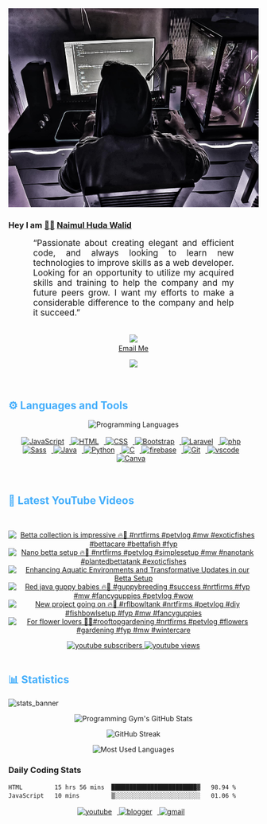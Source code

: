 <!-- ![github_cover_banner](https://www.digitalsolutionservices.com/img/services/web%20development.gif)-->

<div align="center" style="display:block;">
    <img height="400px" width="100%" alt="github cover banner" src="https://raw.githubusercontent.com/NaimulHudaWalid/NaimulHudaWalid/main/272276268_3114779035434264_920860974401480824_n.jpg"/> 
</div>

### Hey I am [👨🏻‍][facebook] [Naimul Huda Walid][youtube]



<p align:"center" style="text-align: justify; margin: 0 50px; font-size: 17px;" >
   “Passionate about creating elegant and efficient code, and always looking to learn new technologies to improve skills as a web developer. Looking for an opportunity to utilize my acquired skills and training to help the company and my future peers grow. I want my efforts to make a considerable difference to the company and help it succeed.”
<br>
<br>
<div align="center">

![](https://visitor-badge.glitch.me/badge?page_id=NaimulHudaWalid)
    <br />
[Email Me](mailto:dev.naimulhuda@gmail.com)
</div>
</p>
<!-- Typing SVG by DenverCoder1 - https://github.com/DenverCoder1/readme-typing-svg -->
<p align="center">
<!--   <a href="https://github.com/DenverCoder1/readme-typing-svg"> -->
    <img src="https://readme-typing-svg.herokuapp.com?color=E22FE4&width=380&height=45&lines=Open-Source+Enthusiast;Learning+In+Public;Empowering+Others;Nice+To+Meet+You+...&center=true"></a>

</p>
<br>
<!-- Languages and Tools -->

<h2 style="color: #44AEFB">⚙️ Languages and Tools</h2>
<div align="center" style="display:block;">
    <img width="100px" alt="Programming Languages" src="https://user-images.githubusercontent.com/78341798/194531121-47b0119a-ce00-439d-b586-125f86acb098.png"/> 
</div>
<br>   
<!-- Icons Resources -->
<!-- https://devicon.dev/ -->
<!-- https://cdn.jsdelivr.net/npm/simple-icons@v3/icons/ -->
<div align="center">
  <a href="https://developer.mozilla.org/en-US/docs/Web/JavaScript" target="_blank" rel="noreferrer">
      <img  alt="JavaScript" height="50px" style="padding-right:10px;" src="https://cdn.jsdelivr.net/gh/devicons/devicon/icons/javascript/javascript-plain.svg"/>
  </a>
  
 
  <a href="https://developer.mozilla.org/en-US/docs/Web/HTML" target="_blank" rel="noreferrer">
      <img  alt="HTML" height="50px" style="padding-right:10px;" src="https://cdn.jsdelivr.net/gh/devicons/devicon/icons/html5/html5-original.svg"/>
  </a>
  <a href="https://developer.mozilla.org/en-US/docs/Web/CSS" target="_blank" rel="noreferrer">
      <img  alt="CSS" height="50px" style="padding-right:10px;" src="https://cdn.jsdelivr.net/gh/devicons/devicon/icons/css3/css3-original.svg"/>
  </a>
  <a href="https://getbootstrap.com/" target="_blank" rel="noreferrer">
      <img  alt="Bootstrap" height="50px" style="padding-right:10px;" src="https://cdn.jsdelivr.net/gh/devicons/devicon/icons/bootstrap/bootstrap-original.svg"/>
  </a> 
  <a href="https://laravel.com/" target="_blank" rel="noreferrer">
      <img  alt="Laravel" height="50px" style="padding-right:10px;" src="https://cdn.jsdelivr.net/gh/devicons/devicon/icons/laravel/laravel-plain.svg"/>
  </a>
  <a href="https://www.php.net/" target="_blank" rel="noreferrer">
      <img  alt="php" height="50px" style="padding-right:10px;" src="https://cdn.jsdelivr.net/gh/devicons/devicon/icons/php/php-original.svg"/>
  </a>
  <a href="https://sass-lang.com/" target="_blank" rel="noreferrer">
      <img  alt="Sass" height="50px" style="padding-right:10px;" src="https://cdn.jsdelivr.net/gh/devicons/devicon/icons/sass/sass-original.svg"/>
  </a>
  <a href="https://www.java.com/en/" target="_blank" rel="noreferrer">
      <img  alt="Java" height="50px" style="padding-right:10px;" src="https://cdn.jsdelivr.net/gh/devicons/devicon/icons/java/java-original.svg"/>
  </a>    
  <a href="https://www.python.org/" target="_blank" rel="noreferrer">
      <img  alt="Python" height="50px" style="padding-right:10px;" src="https://cdn.jsdelivr.net/gh/devicons/devicon/icons/python/python-original.svg"/>
  </a>
  <a href="https://www.cprogramming.com/" target="_blank" rel="noreferrer">
      <img  alt="C" height="50px" style="padding-right:10px;" src="https://cdn.jsdelivr.net/gh/devicons/devicon/icons/c/c-original.svg"/>
  </a>
  
  <a href="https://firebase.google.com/" target="_blank" rel="noreferrer">
      <img  alt="firebase" height="50px" style="padding-right:10px;" src="https://cdn.jsdelivr.net/gh/devicons/devicon/icons/firebase/firebase-plain.svg"/>
  </a>
 
  <a href="https://git-scm.com/" target="_blank" rel="noreferrer">
      <img  alt="Git" height="50px" style="padding-right:10px;" src="https://cdn.jsdelivr.net/gh/devicons/devicon/icons/git/git-original.svg"/>
  </a>
  
  <a href="https://code.visualstudio.com/" target="_blank" rel="noreferrer">
      <img  alt="vscode" height="50px" style="padding-right:10px;"src="https://cdn.jsdelivr.net/gh/devicons/devicon/icons/vscode/vscode-original.svg"/>
  </a>
  <a href="https://www.canva.com/" target="_blank" rel="noreferrer">
      <img  alt="Canva" height="50px" style="padding-right:10px;" src="https://cdn.jsdelivr.net/gh/devicons/devicon/icons/canva/canva-original.svg"/> 
  </a>
</div>
<br>
<br>

<!-- Latest YouTube Videos -->

<h2 style="color: #44AEFB">🎦 Latest YouTube Videos</h2>
<br />

<!-- Resource/Reference: https://github.com/DenverCoder1/github-readme-youtube-cards -->
<div class="youtube videos cards" align="center">

<!-- BEGIN YOUTUBE-CARDS -->
[![Betta collection is impressive 🔥🖤 #nrtfirms #petvlog #mw #exoticfishes #bettacare #bettafish #fyp](https://ytcards.demolab.com/?id=Hx_p7LjF6r4&title=Betta+collection+is+impressive+%F0%9F%94%A5%F0%9F%96%A4+%23nrtfirms+%23petvlog+%23mw+%23exoticfishes+%23bettacare+%23bettafish+%23fyp&lang=en&timestamp=1706327262&background_color=%230d1117&title_color=%23ffffff&stats_color=%23dedede&max_title_lines=1&width=250&border_radius=5 "Betta collection is impressive 🔥🖤 #nrtfirms #petvlog #mw #exoticfishes #bettacare #bettafish #fyp")](https://www.youtube.com/watch?v=Hx_p7LjF6r4)
[![Nano betta setup 🔥🖤 #nrtfirms #petvlog #simplesetup #mw #nanotank #plantedbettatank #exoticfishes](https://ytcards.demolab.com/?id=ua7-qfzePcE&title=Nano+betta+setup+%F0%9F%94%A5%F0%9F%96%A4+%23nrtfirms+%23petvlog+%23simplesetup+%23mw+%23nanotank+%23plantedbettatank+%23exoticfishes&lang=en&timestamp=1706313653&background_color=%230d1117&title_color=%23ffffff&stats_color=%23dedede&max_title_lines=1&width=250&border_radius=5 "Nano betta setup 🔥🖤 #nrtfirms #petvlog #simplesetup #mw #nanotank #plantedbettatank #exoticfishes")](https://www.youtube.com/watch?v=ua7-qfzePcE)
[![Enhancing Aquatic Environments and Transformative Updates in our Betta Setup](https://ytcards.demolab.com/?id=qOzUFefrOdk&title=Enhancing+Aquatic+Environments+and+Transformative+Updates+in+our+Betta+Setup&lang=en&timestamp=1706313215&background_color=%230d1117&title_color=%23ffffff&stats_color=%23dedede&max_title_lines=1&width=250&border_radius=5 "Enhancing Aquatic Environments and Transformative Updates in our Betta Setup")](https://www.youtube.com/watch?v=qOzUFefrOdk)
[![Red java guppy babies 🔥🖤 #guppybreeding #success #nrtfirms #fyp #mw #fancyguppies #petvlog #wow](https://ytcards.demolab.com/?id=1REN2DJIRt4&title=Red+java+guppy+babies+%F0%9F%94%A5%F0%9F%96%A4+%23guppybreeding+%23success+%23nrtfirms+%23fyp+%23mw+%23fancyguppies+%23petvlog+%23wow&lang=en&timestamp=1706235959&background_color=%230d1117&title_color=%23ffffff&stats_color=%23dedede&max_title_lines=1&width=250&border_radius=5 "Red java guppy babies 🔥🖤 #guppybreeding #success #nrtfirms #fyp #mw #fancyguppies #petvlog #wow")](https://www.youtube.com/watch?v=1REN2DJIRt4)
[![New project going on 🔥🖤 #rflbowltank #nrtfirms #petvlog #diy #fishbowlsetup #fyp #mw #fancyguppies](https://ytcards.demolab.com/?id=84tweZd8YAM&title=New+project+going+on+%F0%9F%94%A5%F0%9F%96%A4+%23rflbowltank+%23nrtfirms+%23petvlog+%23diy+%23fishbowlsetup+%23fyp+%23mw+%23fancyguppies&lang=en&timestamp=1706030687&background_color=%230d1117&title_color=%23ffffff&stats_color=%23dedede&max_title_lines=1&width=250&border_radius=5 "New project going on 🔥🖤 #rflbowltank #nrtfirms #petvlog #diy #fishbowlsetup #fyp #mw #fancyguppies")](https://www.youtube.com/watch?v=84tweZd8YAM)
[![For flower lovers 🖤🔥#rooftopgardening #nrtfirms #petvlog #flowers #gardening #fyp #mw #wintercare](https://ytcards.demolab.com/?id=Zm1BfZBumlk&title=For+flower+lovers+%F0%9F%96%A4%F0%9F%94%A5%23rooftopgardening+%23nrtfirms+%23petvlog+%23flowers+%23gardening+%23fyp+%23mw+%23wintercare&lang=en&timestamp=1705942102&background_color=%230d1117&title_color=%23ffffff&stats_color=%23dedede&max_title_lines=1&width=250&border_radius=5 "For flower lovers 🖤🔥#rooftopgardening #nrtfirms #petvlog #flowers #gardening #fyp #mw #wintercare")](https://www.youtube.com/watch?v=Zm1BfZBumlk)
<!-- END YOUTUBE-CARDS -->
</div>

<!-- Begin Youtube Buttons -->
<!-- Resource/Reference:  https://github.com/DenverCoder1/custom-icon-badges -->
<div class="youtube buttons" align="center">
    <a href="https://www.youtube.com/channel/UCa3YaFwzSII0kKg3Nads2dQ"  target="_blank">
        <img alt="youtube subscribers" src="https://img.shields.io/youtube/channel/subscribers/UCa3YaFwzSII0kKg3Nads2dQ?logo=youtube&logoColor=red&style=for-the-badge"/>
    </a> 
    <a href="https://www.youtube.com/channel/UCa3YaFwzSII0kKg3Nads2dQ"  target="_blank">
        <img alt="youtube views" src="https://custom-icon-badges.demolab.com/youtube/channel/views/UCa3YaFwzSII0kKg3Nads2dQ?color=%23E05D44&logo=eye&logoColor=white&style=for-the-badge&labelColor=#555555"/>
    </a> 
</div>
<br>
<!-- End Youtube Buttons -->

<!-- Statistics -->

<h2 style="color: #44AEFB">📊 Statistics</h2>

![stats_banner](https://user-images.githubusercontent.com/78341798/194534778-d662496c-ae00-4e8d-ae9b-b90912054e7f.gif)

<!-- Begin Stats Cards -->
<!-- Resources:  -->
<!-- Github & Languages Stats: https://github.com/naimul15-12090/github-readme-stats --> 
<!-- Streak Stats: https://github.com/denvercoder1/github-readme-streak-stats -->
<!-- Change the value after ?username= to your GitHub username. -->
<div class="stats" align="center">

![Programming Gym's GitHub Stats](https://github-readme-stats.vercel.app/api?username=NaimulHudaWalid&hide=stars&count_private=true&show_icons=true&theme=algolia&border_radius=20)

![GitHub Streak](https://streak-stats.demolab.com?user=NaimulHudaWalid&count_private=true&theme=algolia&border_radius=22)

![Most Used Languages](https://github-readme-stats.vercel.app/api/top-langs/?username=NaimulHudaWalid&langs_count=8&layout=compact&show_icons=true&theme=algolia&border_radius=20)
    
<!-- ![Top Langs](https://github-readme-stats.vercel.app/api/top-langs/?username=naimul15-12090&langs_count=8) -->
<!-- [![Top Langs](https://github-readme-stats.vercel.app/api/top-langs/?username=naimul15-12090&layout=compact)](https://github.com/anuraghazra/github-readme-stats)
 -->
    
</div>
<!--  End Stats Cards -->



### Daily Coding Stats
<!--START_SECTION:waka-->

```txt
HTML         15 hrs 56 mins  ████████████████████████▓   98.94 %
JavaScript   10 mins         ▒░░░░░░░░░░░░░░░░░░░░░░░░   01.06 %
```

<!--END_SECTION:waka-->
<!-- Begin Footer -->
<!-- Icons Resources -->
<!-- https://devicon.dev/ -->
<div class="footer" align="center" style="margin:15px;">
    <a href="https://www.youtube.com/channel/UCa3YaFwzSII0kKg3Nads2dQ" target="_blank">
        <img  style="margin:0 10px 10px 0;" src="https://user-images.githubusercontent.com/78341798/194531650-698ef1b1-9cbd-4b4f-96ef-5a2ec4b5d7e6.svg" alt="youtube" width="40px"/>
    </a>
    <a href="https://www.linkedin.com/in/naimulhudawalid/" target="_blank">
        <img style="margin:0 10px 10px 0;" src="https://user-images.githubusercontent.com/78341798/194531458-b5dfeb1b-bad5-4dfa-909a-2e402262db9a.svg" alt="blogger" width="40px"/>
    </a>
    <a href="mailto:dev.naimulhuda@gmail.com" target="_blank">
        <img style="margin:0 10px 10px 0;" src="https://user-images.githubusercontent.com/78341798/194531383-ddb2b774-5bb9-491c-b601-4a4a7d9792fb.svg" alt="gmail" width="40px"/>
    </a>
</div>
<!-- End Footer -->

[youtube]: https://www.youtube.com/channel/UCa3YaFwzSII0kKg3Nads2dQ
[facebook]: https://www.facebook.com/profile.php?id=100007065945838
